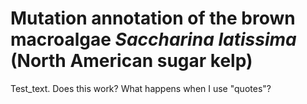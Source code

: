 # Mutation annotation of the brown macroalgae *Saccharina latissima* (North American sugar kelp)

Test_text. Does this work? What happens when I use "quotes"?

